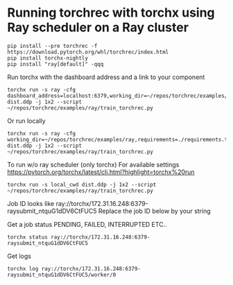 # Running torchrec with torchx using Ray scheduler on a Ray cluster

```
pip install --pre torchrec -f https://download.pytorch.org/whl/torchrec/index.html
pip install torchx-nightly
pip install "ray[default]" -qqq
```

Run torchx with the dashboard address and a link to your component
```
torchx run -s ray -cfg dashboard_address=localhost:6379,working_dir=~/repos/torchrec/examples/ray,requirements=./requirements.txt dist.ddp -j 1x2 --script ~/repos/torchrec/examples/ray/train_torchrec.py
```

Or run locally
```
torchx run -s ray -cfg working_dir=~/repos/torchrec/examples/ray,requirements=./requirements.txt dist.ddp -j 1x2 --script ~/repos/torchrec/examples/ray/train_torchrec.py
```

To run w/o ray scheduler (only torchx)
For available settings https://pytorch.org/torchx/latest/cli.html?highlight=torchx%20run
```
torchx run -s local_cwd dist.ddp -j 1x2 --script ~/repos/torchrec/examples/ray/train_torchrec.py
```

Job ID looks like ray://torchx/172.31.16.248:6379-raysubmit_ntquG1dDV6CtFUC5
Replace the job ID below by your string


Get a job status
PENDING, FAILED, INTERRUPTED ETC..
```
torchx status ray://torchx/172.31.16.248:6379-raysubmit_ntquG1dDV6CtFUC5
```

Get logs
```
torchx log ray://torchx/172.31.16.248:6379-raysubmit_ntquG1dDV6CtFUC5/worker/0
```
